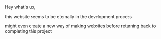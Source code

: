 Hey what's up, 


this website seems to be eternally in the development process


might even create a new way of making websites before returning back to completing this project
